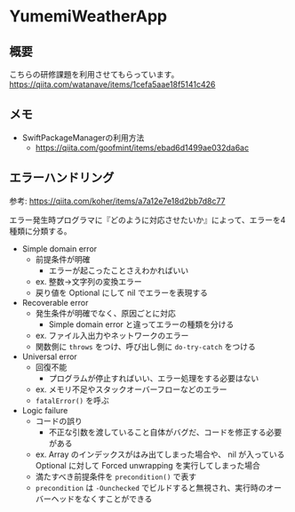 # YumemiWeatherApp

## 概要
こちらの研修課題を利用させてもらっています。
https://qiita.com/watanave/items/1cefa5aae18f5141c426

## メモ
- SwiftPackageManagerの利用方法
    - https://qiita.com/goofmint/items/ebad6d1499ae032da6ac

## エラーハンドリング
参考: https://qiita.com/koher/items/a7a12e7e18d2bb7d8c77

エラー発生時プログラマに『どのように対応させたいか』によって、エラーを4種類に分類する。

- Simple domain error
    - 前提条件が明確
        - エラーが起こったことさえわかればいい
    - ex. 整数→文字列の変換エラー
    - 戻り値を Optional にして nil でエラーを表現する
- Recoverable error
    - 発生条件が明確でなく、原因ごとに対応
        - Simple domain error と違ってエラーの種類を分ける
    - ex. ファイル入出力やネットワークのエラー
    - 関数側に `throws` をつけ、呼び出し側に `do-try-catch` をつける
- Universal error
    - 回復不能
        - プログラムが停止すればいい、エラー処理をする必要はない
    - ex. メモリ不足やスタックオーバーフローなどのエラー
    - `fatalError()` を呼ぶ
- Logic failure
    - コードの誤り
        - 不正な引数を渡していること自体がバグだ、コードを修正する必要がある
    - ex. Array のインデックスがはみ出てしまった場合や、 nil が入っている Optional に対して Forced unwrapping を実行してしまった場合
    - 満たすべき前提条件を `precondition()` で表す
    - `precondition` は `-Ounchecked` でビルドすると無視され、実行時のオーバーヘッドをなくすことができる
